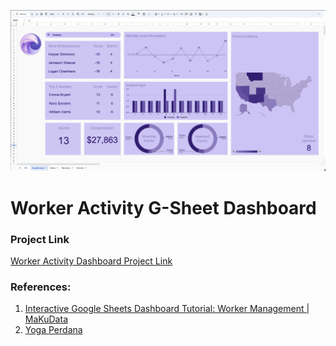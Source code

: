 ![alt text](https://github.com/Singularity-Coder/Code-Snippets-SQL/blob/main/g_sheets/Projects/worker_activity_dashboard/sc2.png)
# Worker Activity G-Sheet Dashboard 

### Project Link
[Worker Activity Dashboard Project Link](https://docs.google.com/spreadsheets/d/1-HLGfaq5HPvAhhyQK6f9mY-p_RM3nTYVuejWOZy9dS8/edit?gid=818580813#gid=818580813)

### References:
1. [Interactive Google Sheets Dashboard Tutorial: Worker Management | MaKuData](https://www.youtube.com/watch?v=z7AHPooLSiw&ab_channel=MaKuData)
2. [Yoga Perdana](https://dribbble.com/shots/5807947-Eagle-Logo)









